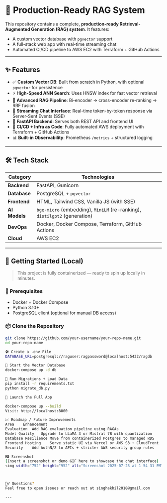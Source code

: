 # 🧠 Production-Ready RAG System

This repository contains a complete, **production-ready Retrieval-Augmented Generation (RAG) system**. It features:

- A custom vector database with `pgvector` support
- A full-stack web app with real-time streaming chat
- Automated CI/CD pipeline to AWS EC2 with Terraform + GitHub Actions

---

## ✨ Features

- ✅ **Custom Vector DB**: Built from scratch in Python, with optional `pgvector` for persistence
- ⚡ **High-Speed ANN Search**: Uses HNSW index for fast vector retrieval
- 🧠 **Advanced RAG Pipeline**: Bi-encoder → cross-encoder re-ranking → RRF fusion
- 💬 **Streaming Chat Interface**: Real-time token-by-token response via Server-Sent Events (SSE)
- 🔧 **FastAPI Backend**: Serves both REST API and frontend UI
- 🚀 **CI/CD + Infra as Code**: Fully automated AWS deployment with Terraform + GitHub Actions
- 📊 **Built-in Observability**: Prometheus `/metrics` + structured logging

---

## 🛠️ Tech Stack

| Category     | Technologies                                                                 |
|--------------|-------------------------------------------------------------------------------|
| **Backend**  | FastAPI, Gunicorn                                                            |
| **Database** | PostgreSQL + `pgvector`                                                      |
| **Frontend** | HTML, Tailwind CSS, Vanilla JS (with SSE)                                    |
| **AI Models**| `bge-micro` (embedding), `MiniLM` (re-ranking), `distilgpt2` (generation)     |
| **DevOps**   | Docker, Docker Compose, Terraform, GitHub Actions                            |
| **Cloud**    | AWS EC2                                                                      |

---

## 🚀 Getting Started (Local)

> This project is fully containerized — ready to spin up locally in minutes.

### 🧩 Prerequisites

- Docker + Docker Compose
- Python 3.10+
- PostgreSQL client (optional for manual DB access)

### 📦 Clone the Repository

```bash
git clone https://github.com/your-username/your-repo-name.git
cd your-repo-name

🛠️ Create a .env File
DATABASE_URL=postgresql://raguser:ragpassword@localhost:5432/ragdb

🐘 Start the Vector Database
docker-compose up -d db

🧱 Run Migrations + Load Data
pip install -r requirements.txt
python migrate_db.py

🚀 Launch the Full App

docker-compose up --build
Visit: http://localhost:8000

📈 Roadmap / Future Improvements
Area	Enhancement
Evaluation	Add RAG evaluation pipeline using RAGAs
Model Quality	Upgrade to LLaMA 3 or Mistral 7B with quantization
Database Resilience	Move from containerized Postgres to managed RDS
Frontend Hosting	Serve static UI via Vercel or AWS S3 + CloudFront
Security	Add AuthN/Z to APIs + stricter AWS security group rules

🖼️ Screenshot
(Insert a screenshot or demo GIF here to showcase the chat interface)
<img width="752" height="952" alt="Screenshot 2025-07-23 at 1 54 31 PM" src="https://github.com/user-attachments/assets/62762616-a7f5-4e5b-9e6a-c4bb243d8c66" />



🙋‍♂️ Questions?
Feel free to open issues or reach out at singhakhil2018@gmail.com

---

